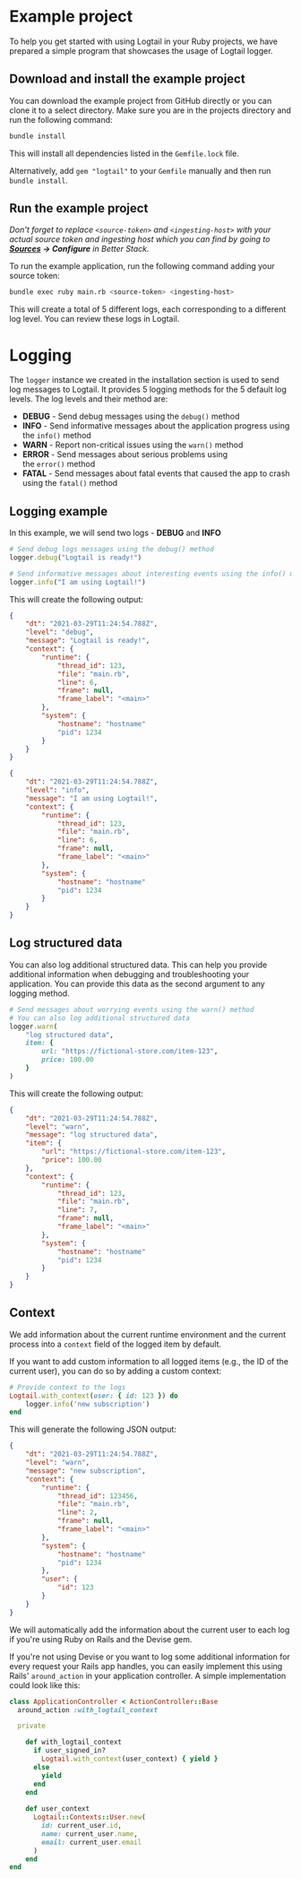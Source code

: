 # Example project

To help you get started with using Logtail in your Ruby projects, we have prepared a simple program that showcases the usage of Logtail logger.

## Download and install the example project

You can download the example project from GitHub directly or you can clone it to a select directory. Make sure you are in the projects directory and run the following command:

```bash
bundle install
```

This will install all dependencies listed in the `Gemfile.lock` file.

Alternatively, add `gem "logtail"` to your `Gemfile` manually and then run `bundle install`.

 ## Run the example project

_Don't forget to replace `<source-token>` and `<ingesting-host>` with your actual source token and ingesting host which you can find by going to **[Sources](https://telemetry.betterstack.com/team/0/sources) -> Configure** in Better Stack._ 

 To run the example application, run the following command adding your source token:

```bash
bundle exec ruby main.rb <source-token> <ingesting-host>
```

This will create a total of 5 different logs, each corresponding to a different log level. You can review these logs in Logtail.

# Logging

The `logger` instance we created in the installation section is used to send log messages to Logtail. It provides 5 logging methods for the 5 default log levels. The log levels and their method are:

- **DEBUG** - Send debug messages using the `debug()` method
- **INFO** - Send informative messages about the application progress using the `info()` method
- **WARN** - Report non-critical issues using the `warn()` method
- **ERROR** - Send messages about serious problems using the `error()` method
- **FATAL** - Send messages about fatal events that caused the app to crash using the `fatal()` method

## Logging example

In this example, we will send two logs - **DEBUG** and **INFO**

```ruby
# Send debug logs messages using the debug() method
logger.debug("Logtail is ready!")

# Send informative messages about interesting events using the info() method
logger.info("I am using Logtail!")
```

This will create the following output:

```json
{
    "dt": "2021-03-29T11:24:54.788Z",
    "level": "debug",
    "message": "Logtail is ready!",
    "context": {
        "runtime": {
            "thread_id": 123,
            "file": "main.rb",
            "line": 6,
            "frame": null,
            "frame_label": "<main>"
        },
        "system": {
            "hostname": "hostname"
            "pid": 1234
        }
    }
}

{
    "dt": "2021-03-29T11:24:54.788Z",
    "level": "info",
    "message": "I am using Logtail!",
    "context": {
        "runtime": {
            "thread_id": 123,
            "file": "main.rb",
            "line": 6,
            "frame": null,
            "frame_label": "<main>"
        },
        "system": {
            "hostname": "hostname"
            "pid": 1234
        }
    }
}
```

## Log structured data

You can also log additional structured data. This can help you provide additional information when debugging and troubleshooting your application. You can provide this data as the second argument to any logging method.

```ruby
# Send messages about worrying events using the warn() method
# You can also log additional structured data
logger.warn(
    "log structured data",
    item: {
        url: "https://fictional-store.com/item-123",
        price: 100.00
    }
)
```

This will create the following output:

```json
{
    "dt": "2021-03-29T11:24:54.788Z",
    "level": "warn",
    "message": "log structured data",
    "item": {
        "url": "https://fictional-store.com/item-123",
        "price": 100.00
    },
    "context": {
        "runtime": {
            "thread_id": 123,
            "file": "main.rb",
            "line": 7,            
            "frame": null,
            "frame_label": "<main>"
        },
        "system": {
            "hostname": "hostname"
            "pid": 1234
        }
    }
}
```

## Context

We add information about the current runtime environment and the current process into a `context` field of the logged item by default.

If you want to add custom information to all logged items (e.g., the ID of the current user), you can do so by adding a custom context:

```ruby
# Provide context to the logs
Logtail.with_context(user: { id: 123 }) do
    logger.info('new subscription')
end
```

This will generate the following JSON output:

```json
{
    "dt": "2021-03-29T11:24:54.788Z",
    "level": "warn",
    "message": "new subscription",
    "context": {
        "runtime": {
            "thread_id": 123456,
            "file": "main.rb",
            "line": 2,            
            "frame": null,
            "frame_label": "<main>"
        },
        "system": {
            "hostname": "hostname"
            "pid": 1234
        },
        "user": {
            "id": 123
        }
    }
}
```

We will automatically add the information about the current user to each log if you're using Ruby on Rails and the Devise gem.

If you're not using Devise or you want to log some additional information for every request your Rails app handles, you can easily implement this using Rails' `around_action` in your application controller. A simple implementation could look like this:

```ruby
class ApplicationController < ActionController::Base
  around_action :with_logtail_context

  private

    def with_logtail_context
      if user_signed_in?
        Logtail.with_context(user_context) { yield }
      else
        yield
      end
    end
    
    def user_context
      Logtail::Contexts::User.new(
        id: current_user.id,
        name: current_user.name,
        email: current_user.email
      )
    end
end
```
